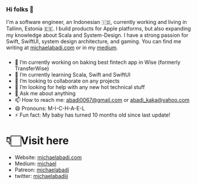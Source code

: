### Hi folks 👋

I'm a software engineer, an Indonesian 🇮🇩, currently working and living in Tallinn, Estonia 🇪🇪. I build products for Apple platforms, but also expanding my knowledge about Scala and System-Design. I have a strong passion for Swift, SwiftUI, system design architecture, and gaming. You can find me writing at [michaelabadi.com][mas] or in my [medium][masmedium].

###
- 🔭 I’m currently working on baking best fintech app in Wise (formerly TransferWise)
- 🌱 I’m currently learning Scala, Swift and SwiftUI
- 👯 I’m looking to collaborate on any projects
- 🤔 I’m looking for help with any new hot technical stuff
- 💬 Ask me about anything
- 📫 How to reach me: abadi0067@gmail.com or abadi_kaka@yahoo.com
- 😄 Pronouns: M-I-C-H-A-E-L
- ⚡ Fun fact: My baby has turned 10 months old since last update!


# 👇🏻Visit here
- Website: [michaelabadi.com][mas]
- Medium: [michael][masmedium]
- Patreon: [michaelabadi][patreon]
- twitter: [michaelabadiii][twitter]

[mas]: https://michaelabadi.com
[masmedium]: https://michaelabadi.medium.com
[wwdcnotes]: https://wwdcnotes.com
[patreon]: https://www.patreon.com/michaelabadi
[twitter]: https://twitter.com/michaelabadiii
